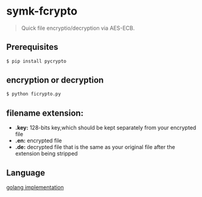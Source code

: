 # symk-fcrypto

> Quick file encryptio/decryption via AES-ECB.

## Prerequisites

```bash
$ pip install pycrypto
```

## encryption or decryption

```bash
$ python ficrypto.py
```

## filename extension:

* __.key:__ 128-bits key,which should be kept separately from your encrypted file
* __.en:__ encrypted file
* __.de:__ decrypted file that is the same as your original file after the extension being stripped

## Language
[golang implementation](https://github.com/nichtsen/fcypt)
